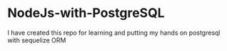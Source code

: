 # NodeJs-with-PostgreSQL
I have created this repo for learning and putting my hands on postgresql with sequelize ORM
